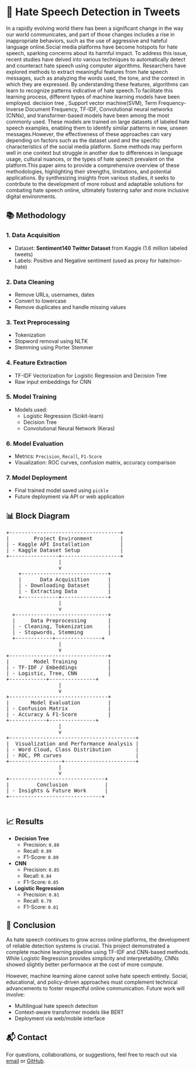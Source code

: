 
<!DOCTYPE html>
<html lang="en">
<head>
  <meta charset="UTF-8">

</head>
<body>

  <h1>🚫 Hate Speech Detection in Tweets</h1>
  <p>
    In a rapidly evolving world there has been a significant change in the way our world communicates, and part of those changes includes a rise in inappropriate behaviors, such as the use of aggressive and hateful language online.Social media platforms have become hotspots for hate speech, sparking concerns about its harmful impact. To address this issue, recent studies have delved into various techniques to automatically detect and counteract hate speech using computer algorithms. Researchers have explored methods to extract meaningful features from hate speech messages, such as analyzing the words used, the tone, and the context in which they are expressed. By understanding these features, algorithms can learn to recognize patterns indicative of hate speech.To facilitate this learning process, different types of machine learning models have been employed. decision tree , Support vector machine(SVM), Term Frequency-Inverse Document Frequency, TF-IDF, Convolutional neural networks (CNNs), and transformer-based models have been among the most commonly used. These models are trained on large datasets of labeled hate speech examples, enabling them to identify similar patterns in new, unseen messages.However, the effectiveness of these approaches can vary depending on factors such as the dataset used and the specific characteristics of the social media platform. Some methods may perform well in one context but struggle in another due to differences in language usage, cultural nuances, or the types of hate speech prevalent on the platform.This paper aims to provide a comprehensive overview of these methodologies, highlighting their strengths, limitations, and potential applications. By synthesizing insights from various studies, it seeks to contribute to the development of more robust and adaptable solutions for combating hate speech online, ultimately fostering safer and more inclusive digital environments.
  </p>

  <h2>📚 Methodology</h2>

  <h3>1. Data Acquisition</h3>
  <ul>
    <li>Dataset: <strong>Sentiment140 Twitter Dataset</strong> from Kaggle (1.6 million labeled tweets)</li>
    <li>Labels: Positive and Negative sentiment (used as proxy for hate/non-hate)</li>
  </ul>

  <h3>2. Data Cleaning</h3>
  <ul>
    <li>Remove URLs, usernames, dates</li>
    <li>Convert to lowercase</li>
    <li>Remove duplicates and handle missing values</li>
  </ul>

  <h3>3. Text Preprocessing</h3>
  <ul>
    <li>Tokenization</li>
    <li>Stopword removal using NLTK</li>
    <li>Stemming using Porter Stemmer</li>
  </ul>

  <h3>4. Feature Extraction</h3>
  <ul>
    <li>TF-IDF Vectorization for Logistic Regression and Decision Tree</li>
    <li>Raw input embeddings for CNN</li>
  </ul>

  <h3>5. Model Training</h3>
  <ul>
    <li>Models used:
      <ul>
        <li>Logistic Regression (Scikit-learn)</li>
        <li>Decision Tree</li>
        <li>Convolutional Neural Network (Keras)</li>
      </ul>
    </li>
  </ul>

  <h3>6. Model Evaluation</h3>
  <ul>
    <li>Metrics: <code>Precision</code>, <code>Recall</code>, <code>F1-Score</code></li>
    <li>Visualization: ROC curves, confusion matrix, accuracy comparison</li>
  </ul>

  <h3>7. Model Deployment</h3>
  <ul>
    <li>Final trained model saved using <code>pickle</code></li>
    <li>Future deployment via API or web application</li>
  </ul>

  <h2>📊 Block Diagram</h2>
  <pre>
+------------------------------------+
|        Project Environment         |
| - Kaggle API Installation          |
| - Kaggle Dataset Setup             |
+----------------+-------------------+
                 |
                 v
    +----------------------------+
    |      Data Acquisition      |
    | - Downloading Dataset      |
    | - Extracting Data          |
    +------------+---------------+
                 |
                 v
  +------------------------------+
  |     Data Preprocessing       |
  | - Cleaning, Tokenization     |
  | - Stopwords, Stemming        |
  +------------+---------------+
                 |
                 v
+--------------------------------+
|        Model Training          |
| - TF-IDF / Embeddings          |
| - Logistic, Tree, CNN          |
+------------+---------------+
                 |
                 v
+--------------------------------+
|       Model Evaluation         |
| - Confusion Matrix             |
| - Accuracy & F1-Score          |
+------------+---------------+
                 |
                 v
+-----------------------------------------+
|  Visualization and Performance Analysis |
| - Word Cloud, Class Distribution        |
| - ROC, PR curves                        |
+-----------------+-----------------------+
                 |
                 v
+-------------------------------+
|         Conclusion            |
| - Insights & Future Work      |
+------------------------------+
  </pre>

  <h2>📈 Results</h2>
  <ul>
    <li><strong>Decision Tree</strong>
      <ul>
        <li>Precision: <code>0.88</code></li>
        <li>Recall: <code>0.89</code></li>
        <li>F1-Score: <code>0.89</code></li>
      </ul>
    </li>
    <li><strong>CNN</strong>
      <ul>
        <li>Precision: <code>0.85</code></li>
        <li>Recall: <code>0.84</code></li>
        <li>F1-Score: <code>0.85</code></li>
      </ul>
    </li>
    <li><strong>Logistic Regression</strong>
      <ul>
        <li>Precision: <code>0.81</code></li>
        <li>Recall: <code>0.79</code></li>
        <li>F1-Score: <code>0.81</code></li>
      </ul>
    </li>
  </ul>

  <h2>📌 Conclusion</h2>
  <p>
    As hate speech continues to grow across online platforms, the development of reliable detection systems is crucial. This project demonstrated a complete machine learning pipeline using TF-IDF and CNN-based methods. While Logistic Regression provides simplicity and interpretability, CNNs showed slightly better performance at the cost of more compute.
  </p>
  <p>
    However, machine learning alone cannot solve hate speech entirely. Social, educational, and policy-driven approaches must complement technical advancements to foster respectful online communication. Future work will involve:
  </p>
  <ul>
    <li>Multilingual hate speech detection</li>
    <li>Context-aware transformer models like BERT</li>
    <li>Deployment via web/mobile interface</li>
  </ul>

  <h2>📬 Contact</h2>
  <p>
    For questions, collaborations, or suggestions, feel free to reach out via
    <a href="mailto:ganjipraneeth300@gmail.com">email</a> or <a href="https://github.com/PraneethG05">GitHub</a>.
  </p>

</body>
</html>
